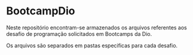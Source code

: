 # BootcampDio

Neste repositório encontram-se armazenados os arquivos referentes aos desafio de programação solicitados em Bootcamps da Dio.

Os arquivos são separados em pastas especificas para cada desafio. 
